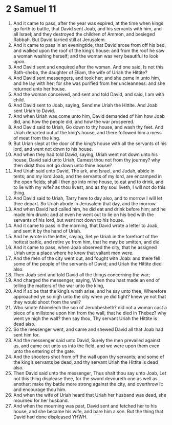 ﻿# 2 Samuel 11
1. And it came to pass, after the year was expired, at the time when kings go forth to battle, that David sent Joab, and his servants with him, and all Israel; and they destroyed the children of Ammon, and besieged Rabbah. But David tarried still at Jerusalem. 
2.  And it came to pass in an eveningtide, that David arose from off his bed, and walked upon the roof of the king’s house: and from the roof he saw a woman washing herself; and the woman was very beautiful to look upon. 
3. And David sent and enquired after the woman. And one said, Is not this Bath-sheba, the daughter of Eliam, the wife of Uriah the Hittite? 
4. And David sent messengers, and took her; and she came in unto him, and he lay with her; for she was purified from her uncleanness: and she returned unto her house. 
5. And the woman conceived, and sent and told David, and said, I am with child. 
6.  And David sent to Joab, saying, Send me Uriah the Hittite. And Joab sent Uriah to David. 
7. And when Uriah was come unto him, David demanded of him how Joab did, and how the people did, and how the war prospered. 
8. And David said to Uriah, Go down to thy house, and wash thy feet. And Uriah departed out of the king’s house, and there followed him a mess of meat from the king. 
9. But Uriah slept at the door of the king’s house with all the servants of his lord, and went not down to his house. 
10. And when they had told David, saying, Uriah went not down unto his house, David said unto Uriah, Camest thou not from thy journey? why then didst thou not go down unto thine house? 
11. And Uriah said unto David, The ark, and Israel, and Judah, abide in tents; and my lord Joab, and the servants of my lord, are encamped in the open fields; shall I then go into mine house, to eat and to drink, and to lie with my wife? as thou livest, and as thy soul liveth, I will not do this thing. 
12. And David said to Uriah, Tarry here to day also, and to morrow I will let thee depart. So Uriah abode in Jerusalem that day, and the morrow. 
13. And when David had called him, he did eat and drink before him; and he made him drunk: and at even he went out to lie on his bed with the servants of his lord, but went not down to his house. 
14.  And it came to pass in the morning, that David wrote a letter to Joab, and sent it by the hand of Uriah. 
15. And he wrote in the letter, saying, Set ye Uriah in the forefront of the hottest battle, and retire ye from him, that he may be smitten, and die. 
16. And it came to pass, when Joab observed the city, that he assigned Uriah unto a place where he knew that valiant men were. 
17. And the men of the city went out, and fought with Joab: and there fell some of the people of the servants of David; and Uriah the Hittite died also. 
18.  Then Joab sent and told David all the things concerning the war; 
19. And charged the messenger, saying, When thou hast made an end of telling the matters of the war unto the king, 
20. And if so be that the king’s wrath arise, and he say unto thee, Wherefore approached ye so nigh unto the city when ye did fight? knew ye not that they would shoot from the wall? 
21. Who smote Abimelech the son of Jerubbesheth? did not a woman cast a piece of a millstone upon him from the wall, that he died in Thebez? why went ye nigh the wall? then say thou, Thy servant Uriah the Hittite is dead also. 
22.  So the messenger went, and came and shewed David all that Joab had sent him for. 
23. And the messenger said unto David, Surely the men prevailed against us, and came out unto us into the field, and we were upon them even unto the entering of the gate. 
24. And the shooters shot from off the wall upon thy servants; and some of the king’s servants be dead, and thy servant Uriah the Hittite is dead also. 
25. Then David said unto the messenger, Thus shalt thou say unto Joab, Let not this thing displease thee, for the sword devoureth one as well as another: make thy battle more strong against the city, and overthrow it: and encourage thou him. 
26.  And when the wife of Uriah heard that Uriah her husband was dead, she mourned for her husband. 
27. And when the mourning was past, David sent and fetched her to his house, and she became his wife, and bare him a son. But the thing that David had done displeased YHWH. 
